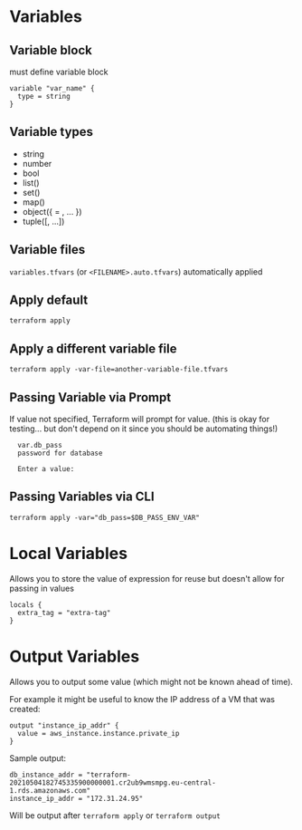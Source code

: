 # Variables

## Variable block

must define variable block

```
variable "var_name" {
  type = string
}
```

## Variable types

- string
- number
- bool
- list(<TYPE>)
- set(<TYPE>)
- map(<TYPE>)
- object({<ATTR NAME> = <TYPE>, ... })
- tuple([<TYPE>, ...])

## Variable files

`variables.tfvars` (or `<FILENAME>.auto.tfvars`) automatically applied

## Apply default

`terraform apply`

## Apply a different variable file

`terraform apply -var-file=another-variable-file.tfvars`

## Passing Variable via Prompt

If value not specified, Terraform will prompt for value. (this is okay for testing... but don't depend on it since you should be automating things!)

```
  var.db_pass
  password for database

  Enter a value:
```

## Passing Variables via CLI

`terraform apply -var="db_pass=$DB_PASS_ENV_VAR"`

# Local Variables

Allows you to store the value of expression for reuse but doesn't allow for passing in values

```
locals {
  extra_tag = "extra-tag"
}
```

# Output Variables

Allows you to output some value (which might not be known ahead of time).

For example it might be useful to know the IP address of a VM that was created:

```
output "instance_ip_addr" {
  value = aws_instance.instance.private_ip
}
```

Sample output:

```
db_instance_addr = "terraform-20210504182745335900000001.cr2ub9wmsmpg.eu-central-1.rds.amazonaws.com"
instance_ip_addr = "172.31.24.95"
```

Will be output after `terraform apply` or `terraform output`
